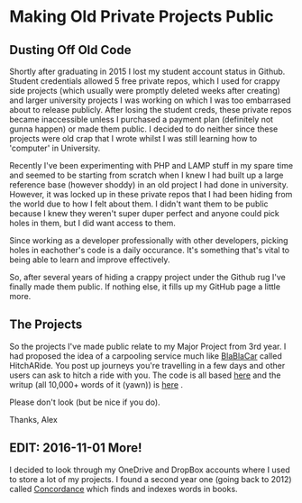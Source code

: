 # Making Old Private Projects Public

## Dusting Off Old Code

Shortly after graduating in 2015 I lost my student account status in Github. Student credentials allowed 5 free private repos, which I used for crappy side projects (which usually were promptly deleted weeks after creating) and larger university projects I was working on which I was too embarrased about to release publicly. After losing the student creds, these private repos became inaccessible unless I purchased a payment plan (definitely not gunna happen) or made them public. I decided to do neither since these projects were old crap that I wrote whilst I was still learning how to 'computer' in University.

Recently I've been experimenting with PHP and LAMP stuff in my spare time and seemed to be starting from scratch when I knew I had built up a large reference base (however shoddy) in an old project I had done in university. However, it was locked up in these private repos that I had been hiding from the world due to how I felt about them. I didn't want them to be public because I knew they weren't super duper perfect and anyone could pick holes in them, but I did want access to them.

Since working as a developer professionally with other developers, picking holes in eachother's code is a daily occurance. It's something that's vital to being able to learn and improve effectively.

So, after several years of hiding a crappy project under the Github rug I've finally made them public. If nothing else, it fills up my GitHub page a little more.

## The Projects

So the projects I've made public relate to my Major Project from 3rd year. I had proposed the idea of a carpooling service much like [BlaBlaCar](https://www.blablacar.co.uk/) called HitchARide. You post up journeys you're travelling in a few days and other users can ask to hitch a ride with you. The code is all based [here](https://github.com/alexroan/major_project) and the writup (all 10,000+ words of it (yawn)) is [here](https://github.com/alexroan/MajorProjectDocs) . 

Please don't look (but be nice if you do). 

Thanks,
Alex

## EDIT: 2016-11-01 More!

I decided to look through my OneDrive and DropBox accounts where I used to store a lot of my projects. I found a second year one (going back to 2012) called [Concordance](https://github.com/alexroan/concordance) which finds and indexes words in books.